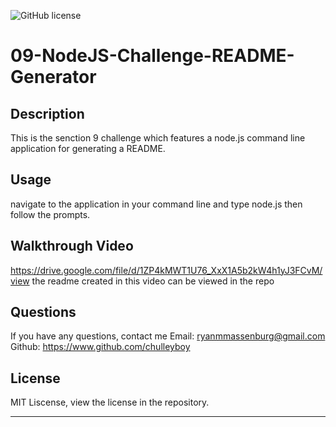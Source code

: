 ![GitHub license](https://img.shields.io/badge/license-MIT-blue.svg) 

# 09-NodeJS-Challenge-README-Generator

## Description

This is the senction 9 challenge which features a node.js command line application for generating a README.

## Usage

navigate to the application in your command line and type node.js then follow the prompts.

## Walkthrough Video

https://drive.google.com/file/d/1ZP4kMWT1U76_XxX1A5b2kW4h1yJ3FCvM/view
the readme created in this video can be viewed in the repo

## Questions 

If you have any questions, contact me
Email: ryanmmassenburg@gmail.com 
Github: https://www.github.com/chulleyboy

## License

MIT Liscense, view the license in the repository.

---
